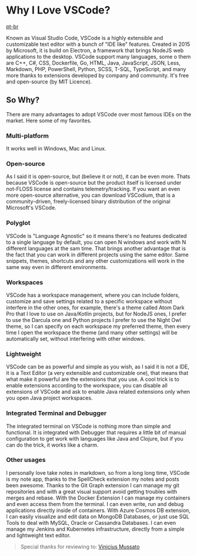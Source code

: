 # Why I Love VSCode?
[pt-br](../pt-br/0001.md)

Known as Visual Studio Code, VSCode is a highly extensible and customizable text editor with a bunch of "IDE like" features. Created in 2015 by Microsoft, it is build on Electron, a framework that brings NodeJS web applications to the desktop.
VSCode support many languages, some o them are C++, C#, CSS, Dockerfile, Go, HTML, Java, JavaScript, JSON, Less, Markdown, PHP, PowerShell, Python, SCSS, T-SQL, TypeScript, and many more thanks to extensions developed by company and community. It's free and open-source (by MIT Licence).

## So Why?

There are many advantages to adopt VSCode over most famous IDEs on the market. Here some of my favorites.

### Multi-platform

It works well in Windows, Mac and Linux.

### Open-source

As I said it is open-source, but (believe it or not), it can be even more. Thats because VSCode is open-source but the product itself is licensed under not-FLOSS license and contains telemetry/tracking. If you want an even more open-source alternative, you can download VSCodium, that is a community-driven, freely-licensed binary distribution of the original Microsoft's VSCode.

### Polyglot

VSCode is "Language Agnostic" so it means there's no features dedicated to a single language by default, you can open N windows and work with N different languages at the sam time. That brings another advantage that is the fact that you can work in different projects using the same editor. Same snippets, themes, shortcuts and any other customizations will work in the same way even in different environments.

### Workspaces

VSCode has a workspace management, where you can include folders, customize and save settings related to a specific workspace without interfere in the other ones, for example, there's a theme called Atom Dark Pro that I love to use on Java/Kotlin projects, but for NodeJS ones, I prefer to use the Darcula one and Python projects I prefer to use the Night Owl theme, so I can specify on each workspace my preferred theme, then every time I open the workspace the theme (and many other settings) will be automatically set, without interfering with other windows.

### Lightweight

VSCode can be as powerful and simple as you wish, as I said it is not a IDE, it is a Text Editor (a very extensible and customizable one), that means that what make it powerful are the extensions that you use. A cool trick is to enable extensions according to the workspace, you can disable all extensions of VSCode and ask to enable Java related extensions only when you open Java project workspaces.

### Integrated Terminal and Debugger

The integrated terminal on VSCode is nothing more than simple and functional. It is integrated with Debugger that requires a little bit of manual configuration to get work with languages like Java and Clojure, but if you can do the trick, it works like a charm.

### Other usages

I personally love take notes in markdown, so from a long long time, VSCode is my note app, thanks to the SpellCheck extension my notes and posts been awesome. Thanks to the Git Graph extension I can manage my git repositories and with a great visual support avoid getting troubles with merges and rebase. With the Docker Extension I can manage my containers and even access them from the terminal. I can even write, run and debug applications directly inside of containers. With Azure Cosmos DB extension, I can easily visualize and edit data on MongoDB Databases, or just use SQL Tools to deal with MySQL, Oracle or Cassandra Databases. I can even manage my Jenkins and Kubernetes infrastructure, directly from a simple and lightweight text editor.

> Special thanks for reviewing to:
> [Vinicius Mussato](https://github.com/vmussato)